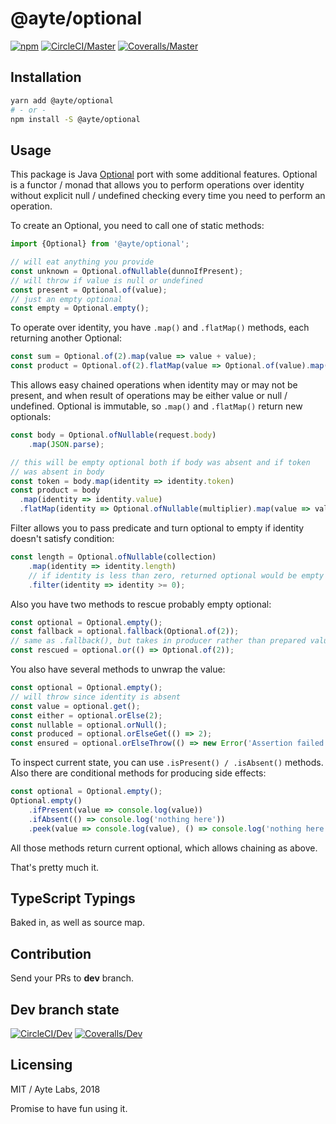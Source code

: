 # @ayte/optional

[![npm](https://img.shields.io/npm/v/@ayte/optional.svg?style=flat-square)](https://www.npmjs.com/package/@ayte/optional)
[![CircleCI/Master](https://img.shields.io/circleci/project/github/ayte-io/ts-optional/master.svg?style=flat-square)](https://circleci.com/gh/ayte-io/ts-optional/tree/master)
[![Coveralls/Master](https://img.shields.io/coveralls/github/ayte-io/ts-optional/master.svg?style=flat-square)](https://coveralls.io/github/ayte-io/ts-optional?branch=master)

## Installation

```bash
yarn add @ayte/optional
# - or -
npm install -S @ayte/optional
```

## Usage

This package is Java [Optional](https://docs.oracle.com/javase/10/docs/api/java/util/Optional.html)
port with some additional features. Optional is a functor / monad that 
allows you to perform operations over identity without explicit null / 
undefined checking every time you need to perform an operation.

To create an Optional, you need to call one of static methods:

```javascript
import {Optional} from '@ayte/optional';

// will eat anything you provide
const unknown = Optional.ofNullable(dunnoIfPresent);
// will throw if value is null or undefined
const present = Optional.of(value);
// just an empty optional
const empty = Optional.empty();
```

To operate over identity, you have `.map()` and `.flatMap()` methods,
each returning another Optional:

```javascript
const sum = Optional.of(2).map(value => value + value);
const product = Optional.of(2).flatMap(value => Optional.of(value).map(value * value));
```

This allows easy chained operations when identity may or may not be 
present, and when result of operations may be either value or null 
/ undefined. Optional is immutable, so `.map()` and `.flatMap()` return
new optionals:

```javascript
const body = Optional.ofNullable(request.body)
    .map(JSON.parse);

// this will be empty optional both if body was absent and if token
// was absent in body 
const token = body.map(identity => identity.token)
const product = body
  .map(identity => identity.value)
  .flatMap(identity => Optional.ofNullable(multiplier).map(value => value * identity))
```

Filter allows you to pass predicate and turn optional to empty if 
identity doesn't satisfy condition:

```javascript
const length = Optional.ofNullable(collection)
    .map(identity => identity.length)
    // if identity is less than zero, returned optional would be empty
    .filter(identity => identity >= 0);
```

Also you have two methods to rescue probably empty optional:

```javascript
const optional = Optional.empty();
const fallback = optional.fallback(Optional.of(2));
// same as .fallback(), but takes in producer rather than prepared value
const rescued = optional.or(() => Optional.of(2));
```

You also have several methods to unwrap the value:

```javascript
const optional = Optional.empty();
// will throw since identity is absent
const value = optional.get();
const either = optional.orElse(2);
const nullable = optional.orNull();
const produced = optional.orElseGet(() => 2);
const ensured = optional.orElseThrow(() => new Error('Assertion failed'));
```

To inspect current state, you can use `.isPresent() / .isAbsent()` 
methods. Also there are conditional methods for producing side effects:

```javascript
const optional = Optional.empty();
Optional.empty()
    .ifPresent(value => console.log(value))
    .ifAbsent(() => console.log('nothing here'))
    .peek(value => console.log(value), () => console.log('nothing here'));
```

All those methods return current optional, which allows chaining as 
above.

That's pretty much it.

## TypeScript Typings

Baked in, as well as source map.

## Contribution

Send your PRs to **dev** branch.

## Dev branch state

[![CircleCI/Dev](https://img.shields.io/circleci/project/github/ayte-io/ts-optional/dev.svg?style=flat-square)](https://circleci.com/gh/ayte-io/ts-optional/tree/dev)
[![Coveralls/Dev](https://img.shields.io/coveralls/github/ayte-io/ts-optional/dev.svg?style=flat-square)](https://coveralls.io/github/ayte-io/ts-optional?branch=dev)

## Licensing

MIT / Ayte Labs, 2018

Promise to have fun using it.
